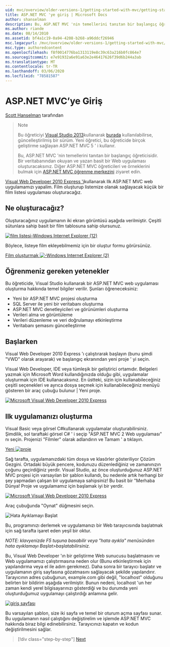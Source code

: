 ```yaml
---
uid: mvc/overview/older-versions-1/getting-started-with-mvc/getting-started-with-mvc-part1
title: ASP.NET MVC 'ye giriş | Microsoft Docs
author: shanselman
description: Bu, ASP.NET MVC 'nin temellerini tanıtan bir başlangıç öğreticisidir. Bir veritabanından okuyan ve yazan basit bir Web uygulaması oluşturun.
ms.author: riande
ms.date: 08/14/2010
ms.assetid: bf4a1c19-0a94-4208-b268-a96ddcf26946
msc.legacyurl: /mvc/overview/older-versions-1/getting-started-with-mvc/getting-started-with-mvc-part1
msc.type: authoredcontent
ms.openlocfilehash: f8f0014776ba1313119e8c39c63a216b0fc864e7
ms.sourcegitcommit: e7e91932a6e91a63e2e46417626f39d6b244a3ab
ms.translationtype: MT
ms.contentlocale: tr-TR
ms.lasthandoff: 03/06/2020
ms.locfileid: "78581587"
---
```

# <a name="intro-to-aspnet-mvc"></a>ASP.NET MVC’ye Giriş

[Scott Hanselman](https://github.com/shanselman) tarafından

> > [!NOTE]
> > Bu öğreticiyi [Visual Studio 2013](https://my.visualstudio.com/Downloads?q=visual%20studio%202013)kullanarak [burada](../../getting-started/introduction/getting-started.md) kullanılabilirse, güncelleştirilmiş bir sürüm. Yeni öğretici, bu öğreticide birçok geliştirme sağlayan ASP.NET MVC 5 ' i kullanır.
>
>
> Bu, ASP.NET MVC 'nin temellerini tanıtan bir başlangıç öğreticisidir. Bir veritabanından okuyan ve yazan basit bir Web uygulaması oluşturacaksınız. Diğer ASP.NET MVC öğreticileri ve örneklerini bulmak için [ASP.NET MVC öğrenme merkezini](../../../index.md) ziyaret edin.

[Visual Web Developer 2010 Express 'i](https://www.microsoft.com/express/Web/)kullanarak Ilk ASP.NET MVC web uygulamamızı yapalim. Film oluşturup listemize olanak sağlayacak küçük bir film listesi uygulaması oluşturacağız.

## <a name="what-youll-build"></a>Ne oluşturacağız?

Oluşturacağınız uygulamanın iki ekran görüntüsü aşağıda verilmiştir. Çeşitli sütunlara sahip basit bir film tablosuna sahip olursunuz.

[![film listesi-Windows Internet Explorer (12)](getting-started-with-mvc-part1/_static/image2.png)](getting-started-with-mvc-part1/_static/image1.png)

Böylece, listeye film ekleyebilmemiz için bir oluştur formu görürsünüz.

[Film oluşturmak ![-Windows Internet Explorer (2)](getting-started-with-mvc-part1/_static/image4.png)](getting-started-with-mvc-part1/_static/image3.png)

## <a name="skills-youll-learn"></a>Öğrenmeniz gereken yetenekler

Bu öğreticide, Visual Studio kullanarak bir ASP.NET MVC web uygulaması oluşturma hakkında temel bilgiler verilir. Şunları öğreneceksiniz:

- Yeni bir ASP.NET MVC projesi oluşturma
- SQL Server ile yeni bir veritabanı oluşturma
- ASP.NET MVC denetleyicileri ve görünümleri oluşturma
- Verileri alma ve görüntüleme
- Verileri düzenleme ve veri doğrulamayı etkinleştirme
- Veritabanı şemasını güncelleştirme

## <a name="get-started"></a>Başlarken

Visual Web Developer 2010 Express 'ı çalıştırarak başlayın (bunu şimdi "VWD" olarak arayarak) ve başlangıç ekranından yeni proje ' yi seçin.

Visual Web Developer, IDE veya tümleşik bir geliştirici ortamıdır. Belgeleri yazmak için Microsoft Word kullandığınızda olduğu gibi, uygulamalar oluşturmak için IDE kullanacaksınız. En üstteki, sizin için kullanabileceğiniz çeşitli seçenekleri ve ayrıca dosya seçmek için kullanabileceğiniz menüyü gösteren bir araç çubuğu bulunur | Yeni proje.

[![Microsoft Visual Web Developer 2010 Express](getting-started-with-mvc-part1/_static/image6.png)](getting-started-with-mvc-part1/_static/image5.png)

## <a name="creating-your-first-application"></a>Ilk uygulamanızı oluşturma

Visual Basic veya görsel C#kullanarak uygulamalar oluşturabilirsiniz. Şimdilik, sol taraftaki görsel C# ' i seçip "ASP.NET MVC 2 Web uygulaması" nı seçin. Projenizi "Filmler" olarak adlandırın ve Tamam ' a tıklayın.

[Yeni ![proje](getting-started-with-mvc-part1/_static/image8.png)](getting-started-with-mvc-part1/_static/image7.png)

Sağ tarafta, uygulamanızdaki tüm dosya ve klasörler gösteriliyor Çözüm Gezgini. Ortadaki büyük pencere, kodunuzu düzenlediğiniz ve zamanınızın çoğunu geçirdiğiniz yerdir. Visual Studio, az önce oluşturduğunuz ASP.NET MVC projesi için varsayılan bir şablon kullandı, bu nedenle artık herhangi bir şey yapmadan çalışan bir uygulamaya sahipsiniz! Bu basit bir "Merhaba Dünya! Proje ve uygulamamız için başlamak iyi bir yerdir.

[![Microsoft Visual Web Developer 2010 Express](getting-started-with-mvc-part1/_static/image10.png)](getting-started-with-mvc-part1/_static/image9.png)

Araç çubuğunda "Oynat" düğmesini seçin.

![Hata Ayıklamayı Başlat](getting-started-with-mvc-part1/_static/image11.png)

Bu, programınızı derlemek ve uygulamanızı bir Web tarayıcısında başlatmak için sağ tarafta işaret eden yeşil bir oktur.

*NOTE: klavyenizde F5 tuşuna basabilir veya "hata ayıkla" menüsünden hata ayıklamayı Başlat&gt;başlatabilirsiniz.*

Bu, Visual Web Developer 'ın bir geliştirme Web sunucusu başlatmasını ve Web uygulamamızı çalıştırmasına neden olur (Bunu etkinleştirmek için yapılandırma veya el ile adım gerekmez). Daha sonra bir tarayıcı başlatır ve uygulamanın giriş sayfasına gözatmasını sağlayacak şekilde yapılandırır. Tarayıcının adres çubuğunun, example.com gibi değil, "localhost" olduğunu belirten bir bildirim aşağıda verilmiştir. Bunun nedeni, localhost 'un her zaman kendi yerel bilgisayarınızı gösterdiği ve bu durumda yeni oluşturduğumuz uygulamayı çalıştırdığı anlamına gelir.

[![giriş sayfası](getting-started-with-mvc-part1/_static/image13.png)](getting-started-with-mvc-part1/_static/image12.png)

Bu varsayılan şablon, size iki sayfa ve temel bir oturum açma sayfası sunar. Bu uygulamanın nasıl çalıştığını değiştirelim ve işlemde ASP.NET MVC hakkında biraz bilgi edinebilirsiniz. Tarayıcınızı kapatın ve kodun değiştirilmesini sağlar.

> [!div class="step-by-step"]
> [Next](getting-started-with-mvc-part2.md)
